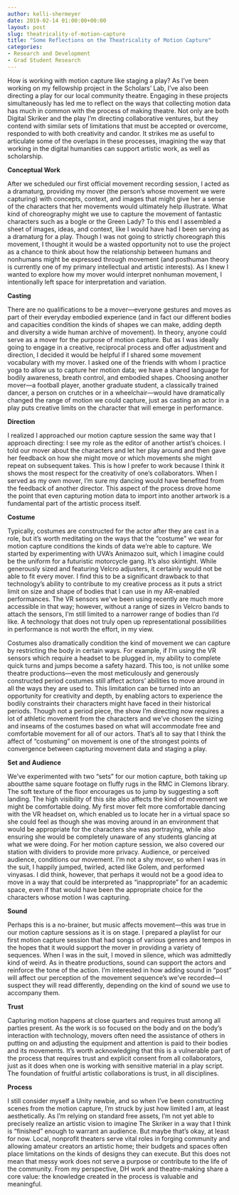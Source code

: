 ```yaml
---
author: kelli-shermeyer
date: 2019-02-14 01:00:00+00:00
layout: post
slug: theatricality-of-motion-capture
title: "Some Reflections on the Theatricality of Motion Capture"
categories:
- Research and Development
- Grad Student Research
---
```


How is working with motion capture like staging a play? As I’ve been working on my fellowship project in the Scholars’ Lab, I’ve also been directing a play for our local community theatre. Engaging in these projects simultaneously has led me to reflect on the ways that collecting motion data has much in common with the process of making theatre. Not only are both Digital Skriker and the play I’m directing collaborative ventures, but they contend with similar sets of limitations that must be accepted or overcome, responded to with both creativity and candor. It strikes me as useful to articulate some of the overlaps in these processes, imagining the way that working in the digital humanities can support artistic work, as well as scholarship.

**Conceptual Work**

After we scheduled our first official movement recording session, I acted as a dramaturg, providing my mover (the person’s whose movement we were capturing) with concepts, context, and images that might give her a sense of the characters that her movements would ultimately help illustrate. What kind of choreography might we use to capture the movement of fantastic characters such as a bogle or the Green Lady? To this end I assembled a sheet of images, ideas, and context, like I would have had I been serving as a dramaturg for a play. Though I was not going to strictly choreograph this movement, I thought it would be a wasted opportunity not to use the project as a chance to think about how the relationship between humans and nonhumans might be expressed through movement (and posthuman theory is currently one of my primary intellectual and artistic interests).  As I knew I wanted to explore how my mover would interpret nonhuman movement, I intentionally left space for interpretation and variation. 

**Casting**

There are no qualifications to be a mover—everyone gestures and moves as part of their everyday embodied experience (and in fact our different bodies and capacities condition the kinds of shapes we can make, adding depth and diversity a wide human archive of movement). In theory, anyone could serve as a mover for the purpose of motion capture. But as I was ideally going to engage in a creative, reciprocal process and offer adjustment and direction, I decided it would be helpful if I shared some movement vocabulary with my mover. I asked one of the friends with whom I practice yoga to allow us to capture her motion data; we have a shared language for bodily awareness, breath control, and embodied shapes. Choosing another mover—a football player, another graduate student, a classically trained dancer, a person on crutches or in a wheelchair—would have dramatically changed the range of motion we could capture, just as casting an actor in a play puts creative limits on the character that will emerge in performance. 

**Direction**

I realized I approached our motion capture session the same way that I approach directing: I see my role as the editor of another artist’s choices. I told our mover about the characters and let her play around and then gave her feedback on how she might move or which movements she might repeat on subsequent takes. This is how I prefer to work because I think it shows the most respect for the creativity of one’s collaborators. When I served as my own mover, I’m sure my dancing would have benefited from the feedback of another director. This aspect of the process drove home the point that even capturing motion data to import into another artwork is a fundamental part of the artistic process itself. 

**Costume**

Typically, costumes are constructed for the actor after they are cast in a role, but it’s worth meditating on the ways that the “costume” we wear for motion capture conditions the kinds of data we’re able to capture. We started by experimenting with UVA’s Animazoo suit, which I imagine could be the uniform for a futuristic motorcycle gang. It’s also skintight. While generously sized and featuring Velcro adjusters, it certainly would not be able to fit every mover. I find this to be a significant drawback to that technology’s ability to contribute to my creative process as it puts a strict limit on size and shape of bodies that I can use in my AR-enabled performances. The VR sensors we’ve been using recently are much more accessible in that way; however, without a range of sizes in Velcro bands to attach the sensors, I’m still limited to a narrower range of bodies than I’d like. A technology that does not truly open up representational possibilities in performance is not worth the effort, in my view.

Costumes also dramatically condition the kind of movement we can capture by restricting the body in certain ways. For example, if I’m using the VR sensors which require a headset to be plugged in, my ability to complete quick turns and jumps become a safety hazard. This too, is not unlike some theatre productions—even the most meticulously and generously constructed period costumes still affect actors’ abilities to move around in all the ways they are used to. This limitation can be turned into an opportunity for creativity and depth, by enabling actors to experience the bodily constraints their characters might have faced in their historical periods. Though not a period piece, the show I’m directing now requires a lot of athletic movement from the characters and we’ve chosen the sizing and inseams of the costumes based on what will accommodate free and comfortable movement for all of our actors. That’s all to say that I think the affect of “costuming” on movement is one of the strongest points of convergence between capturing movement data and staging a play.

**Set and Audience**

We’ve experimented with two “sets” for our motion capture, both taking up aboutthe same square footage on fluffy rugs in the RMC in Clemons library. The soft texture of the floor encourages us to jump by suggesting a soft landing. The high visibility of this site also affects the kind of movement we might be comfortable doing. My first mover felt more comfortable dancing with the VR headset on, which enabled us to locate her in a virtual space so she could feel as though she was moving around in an environment that would be appropriate for the characters she was portraying, while also ensuring she would be completely unaware of any students glancing at what we were doing.  For her motion capture session, we also covered our station with dividers to provide more privacy. Audience, or perceived audience, conditions our movement. I’m not a shy mover, so when I was in the suit, I happily jumped, twirled, acted like Golem, and performed vinyasas. I did think, however, that perhaps it would not be a good idea to move in a way that could be interpreted as “inappropriate” for an academic space, even if that would have been the appropriate choice for the characters whose motion I was capturing. 

**Sound**

Perhaps this is a no-brainer, but music affects movement—this was true in our motion capture sessions as it is on stage. I prepared a playlist for our first motion capture session that had songs of various genres and tempos in the hopes that it would support the mover in providing a variety of sequences. When I was in the suit, I moved in silence, which was admittedly kind of weird. As in theatre productions, sound can support the actors and reinforce the tone of the action. I’m interested in how adding sound in “post” will affect our perception of the movement sequence’s we’ve recorded—I suspect they will read differently, depending on the kind of sound we use to accompany them.

**Trust**

Capturing motion happens at close quarters and requires trust among all parties present. As the work is so focused on the body and on the body’s interaction with technology, movers often need the assistance of others in putting on and adjusting the equipment and attention is paid to their bodies and its movements. It’s worth acknowledging that this is a vulnerable part of the process that requires trust and explicit consent from all collaborators, just as it does when one is working with sensitive material in a play script. The foundation of fruitful artistic collaborations is trust, in all disciplines.

**Process**

I still consider myself a Unity newbie, and so when I’ve been constructing scenes from the motion capture, I’m struck by just how limited I am, at least aesthetically. As I’m relying on standard free assets, I’m not yet able to precisely realize an artistic vision to imagine The Skriker in a way that I think is “finished” enough to warrant an audience. But maybe that’s okay, at least for now. Local, nonprofit theaters serve vital roles in forging community and allowing amateur creators an artistic home; their budgets and spaces often place limitations on the kinds of designs they can execute. But this does not mean that messy work does not serve a purpose or contribute to the life of the community. From my perspective, DH work and theatre-making share a core value: the knowledge created in the process is valuable and meaningful.  
